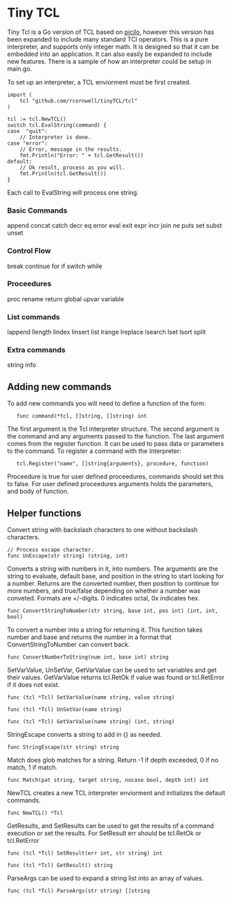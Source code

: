 # Tiny TCL

Tiny Tcl is a Go version of TCL based on [picilo](https://github.com/howerj/pickle/), however this version has been
expanded to include many standard TCl operators. This is a 
pure interpreter, and supports only integer math. It is designed so that it can be embedded into an application. It can also easily be expanded to include new features. There is a sample of how an interpreter could be setup in main.go.

To set up an interpreter, a TCL enviorment must be first created.

    import (  
	    tcl "github.com/rcornwell/tinyTCL/tcl"  
    )  

	tcl := tcl.NewTCL()
	switch tcl.EvalString(command) {
    case  "quit":
		// Interpreter is done.
	case "error":
        // Error, message in the results.
    	fmt.Println("Error: " + tcl.GetResult())
	default:
        // Ok result, process as you will.
		fmt.Println(tcl.GetResult())
	}

Each call to EvalString will process one string.

### Basic Commands

append concat catch decr eq error eval exit expr incr join
ne puts set subst unset

### Control Flow

break continue for if switch while 

### Proceedures

proc rename return global upvar variable

### List commands

lappend llength lindex linsert list lrange lreplace lsearch lset lsort split

### Extra commands
string info

## Adding new commands

To add new commands you will need to define a function of the form:  

       func command(*tcl, []string, []string) int

The first argument is the Tcl interpreter structure. The second argument is the command and any arguments passed to the function. The last argument comes from the register function. It can be used to pass data or parameters to the command. To register a command with the Interpreter:

       tcl.Register("name", []string{arguments}, procedure, function)

Proceedure is true for user defined proceedures, commands should set this to false. For user defined proceedures arguments holds the parameters, and body of function.

## Helper functions

Convert string with backslash characters to one without backslash characters.

	// Process escape character.
	func UnEscape(str string) (string, int)

Converts a string with numbers in it, into numbers. The arguments are the string to evaluate, default base, and position in the string to start looking for a number. Returns are the converted number, then position to continue for more numbers, and true/false depending on whether a number was conveted. Formats are +/-digits. 0 indicates octal, 0x indicates hex.

	func ConvertStringToNumber(str string, base int, pos int) (int, int, bool)

To convert a number into a string for returning it. This function takes number and base and returns the number in a format that ConvertStringToNumber can convert back.

	func ConvertNumberToString(num int, base int) string

SetVarValue, UnSetVar, GetVarValue can be used to set variables and get their values. GetVarValue returns tcl.RetOk if value was found or tcl.RetError if it does not exist.

	func (tcl *Tcl) SetVarValue(name string, value string)

	func (tcl *Tcl) UnSetVar(name string) 

	func (tcl *Tcl) GetVarValue(name string) (int, string) 

StringEscape converts a string to add in {} as needed.

	func StringEscape(str string) string 

Match does glob matches for a string. Return -1 if depth exceeded, 0 if no match, 1 if match.

	func Match(pat string, target string, nocase bool, depth int) int 

NewTCL creates a new TCL interpreter enviorment and initializes the default commands.

	func NewTCL() *Tcl 

GetResults, and SetResults can be used to get the results of a command execution or set the results. For SetResult err should be tcl.RetOk or tcl.RetError

	func (tcl *Tcl) SetResult(err int, str string) int 

	func (tcl *Tcl) GetResult() string

ParseArgs can be used to expand a string list into an array of values. 

	func (tcl *Tcl) ParseArgs(str string) []string


